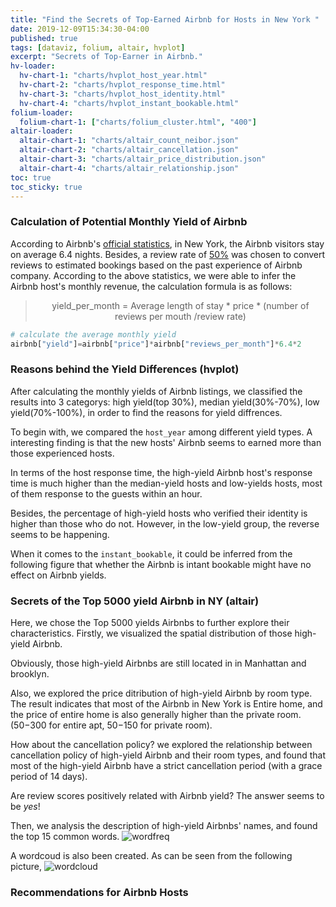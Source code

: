 ```yaml
---
title: "Find the Secrets of Top-Earned Airbnb for Hosts in New York "
date: 2019-12-09T15:34:30-04:00
published: true
tags: [dataviz, folium, altair, hvplot]
excerpt: "Secrets of Top-Earner in Airbnb."
hv-loader:
  hv-chart-1: "charts/hvplot_host_year.html"
  hv-chart-2: "charts/hvplot_response_time.html"
  hv-chart-3: "charts/hvplot_host_identity.html"
  hv-chart-4: "charts/hvplot_instant_bookable.html"
folium-loader:
  folium-chart-1: ["charts/folium_cluster.html", "400"]
altair-loader:
  altair-chart-1: "charts/altair_count_neibor.json"
  altair-chart-2: "charts/altair_cancellation.json"
  altair-chart-3: "charts/altair_price_distribution.json"
  altair-chart-4: "charts/altair_relationship.json"
toc: true
toc_sticky: true
---
```


### Calculation of Potential Monthly Yield of Airbnb
According to Airbnb's [official statistics](https://blog.atairbnb.com/economic-impact-airbnb/), in New York, the Airbnb visitors stay on average 6.4 nights. Besides, a review rate of [50%](http://insideairbnb.com/about.html) was chosen to convert reviews to estimated bookings based on the past experience of Airbnb company. According to the above statistics, we were able to infer the Airbnb host's monthly revenue, the calculation formula is as follows:

> <p align="center"> yield_per_month = Average length of stay * price * (number of reviews per mouth /review rate) </p>

```python
# calculate the average monthly yield
airbnb["yield"]=airbnb["price"]*airbnb["reviews_per_month"]*6.4*2
```

### Reasons behind the Yield Differences (hvplot)  
After calculating the monthly yields of Airbnb listings, we classified the results into 3 categorys: high yield(top 30%), median yield(30%-70%), low yield(70%-100%), in order to find the reasons for yield diffrences.

To begin with, we compared the `host_year` among different yield types. A interesting finding is that the new hosts' Airbnb seems to earned more than those experienced hosts.  
<div id="hv-chart-1"></div>   
  
     
In terms of the host response time, the high-yield Airbnb host's response time is much higher than the median-yield hosts and low-yields hosts, most of them response to the guests within an hour.    
<div id="hv-chart-2"></div>  
    
    
Besides, the percentage of high-yield hosts who verified their identity is higher than those who do not. However, in the low-yield group, the reverse seems to be happening.      
<div id="hv-chart-3"></div>  
   
     
When it comes to the `instant_bookable`, it could be inferred from the following figure that whether the Airbnb is intant bookable might have no effect on Airbnb yields.  
<div id="hv-chart-4"></div>  
      

### Secrets of the Top 5000 yield Airbnb in NY (altair)
Here, we chose the Top 5000 yields Airbnbs to further explore their characteristics. Firstly, we visualized the spatial distribution of those high-yield Airbnb. 
<div id="folium-chart-1"></div>    
  
Obviously, those high-yield Airbnbs are still located in in Manhattan and brooklyn.
<div id="altair-chart-1"></div>    
  
Also, we explored the price ditribution of high-yield Airbnb by room type. The result indicates that most of the Airbnb in New York is Entire home, and the price of entire home is also generally higher than the private room.($50-$300 for entire apt, $50-$150 for private room).
<div id="altair-chart-3"></div>  

How about the cancellation policy? we explored the relationship between cancellation policy of high-yield Airbnb and their room types, and found that most of the high-yield Airbnb have a strict cancellation period (with a grace period of 14 days).
<div id="altair-chart-4"></div>  

Are review scores positively related with Airbnb yield? The answer seems to be *yes*!  
<div id="altair-chart-4"></div>  

Then, we analysis the description of high-yield Airbnbs' names, and found the top 15 common words.
![wordfreq](https://raw.githubusercontent.com/liziqun/MUSA620_Final_Project/master/assets/images/word_frequency.png)

A wordcoud is also been created. As can be seen from the following picture,
![wordcloud](https://raw.githubusercontent.com/liziqun/MUSA620_Final_Project/master/assets/images/wordcloud.png)

### Recommendations for Airbnb Hosts
